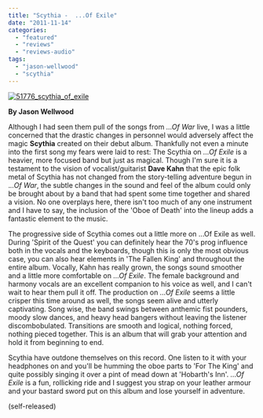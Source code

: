 ```yaml
---
title: "Scythia -  ...Of Exile"
date: "2011-11-14"
categories: 
  - "featured"
  - "reviews"
  - "reviews-audio"
tags: 
  - "jason-wellwood"
  - "scythia"
---
```


[![](http://www.hellbound.ca/wp-content/uploads/2011/11/51776_scythia_of_exile.jpg "51776_scythia_of_exile")](http://www.hellbound.ca/wp-content/uploads/2011/11/51776_scythia_of_exile.jpg)

**By Jason Wellwood**

Although I had seen them pull of the songs from _...Of War_ live, I was a little concerned that the drastic changes in personnel would adversely affect the magic **Scythia** created on their debut album. Thankfully not even a minute into the first song my fears were laid to rest: The Scythia on _...Of Exile_ is a heavier, more focused band but just as magical. Though I'm sure it is a testament to the vision of vocalist/guitarist **Dave Kahn** that the epic folk metal of Scythia has not changed from the story-telling adventure begun in ._..Of War_, the subtle changes in the sound and feel of the album could only be brought about by a band that had spent some time together and shared a vision. No one overplays here, there isn't too much of any one instrument and I have to say, the inclusion of the 'Oboe of Death' into the lineup adds a fantastic element to the music.

The progressive side of Scythia comes out a little more on ...Of Exile as well. During 'Spirit of the Quest' you can definitely hear the 70's prog influence both in the vocals and the keyboards, though this is only the most obvious case, you can also hear elements in 'The Fallen King' and throughout the entire album. Vocally, Kahn has really grown, the songs sound smoother and a little more comfortable on _...Of Exile_. The female background and harmony vocals are an excellent companion to his voice as well, and I can't wait to hear them pull it off. The production on _...Of Exile_ seems a little crisper this time around as well, the songs seem alive and utterly captivating. Song wise, the band swings between anthemic fist pounders, moody slow dances, and heavy head bangers without leaving the listener discombobulated. Transitions are smooth and logical, nothing forced, nothing pieced together. This is an album that will grab your attention and hold it from beginning to end.

Scythia have outdone themselves on this record. One listen to it with your headphones on and you'll be humming the oboe parts to 'For The King' and quite possibly singing it over a pint of mead down at 'Hobarth's Inn'. _...Of Exile_ is a fun, rollicking ride and I suggest you strap on your leather armour and your bastard sword put on this album and lose yourself in adventure.

(self-released)
